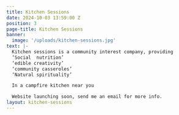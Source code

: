 ```yaml
---
title: Kitchen Sessions
date: 2024-10-03 13:59:00 Z
position: 3
page-title: Kitchen Sessions
banner:
  image: '/uploads/kitchen-sessions.jpg'
text: |-
  Kitchen sessions is a community interest company, providing
  ‘Social  nutrition’
  ‘edible creativity’
  ‘community casseroles’
  ‘Natural spirituality’

  In a campfire kitchen near you

  Website launching soon, send me an email for more info.
layout: kitchen-sessions
---
```

